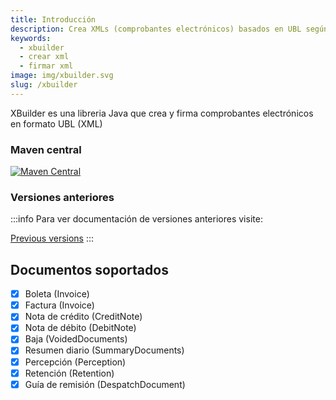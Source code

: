```yaml
---
title: Introducción
description: Crea XMLs (comprobantes electrónicos) basados en UBL según lo requerido por la SUNAT
keywords:
  - xbuilder
  - crear xml
  - firmar xml
image: img/xbuilder.svg
slug: /xbuilder
---
```


XBuilder es una libreria Java que crea y firma comprobantes electrónicos en formato UBL (XML)

### Maven central

[![Maven Central](https://img.shields.io/maven-central/v/io.github.project-openubl/xbuilder)](https://search.maven.org/artifact/io.github.project-openubl/xbuilder/)

### Versiones anteriores

:::info
Para ver documentación de versiones anteriores visite:

[Previous versions](https://github.com/project-openubl/website/tree/master/archived/docs/xbuilder)
:::

## Documentos soportados

- [x] Boleta (Invoice)
- [x] Factura (Invoice)
- [x] Nota de crédito (CreditNote)
- [x] Nota de débito (DebitNote)
- [x] Baja (VoidedDocuments)
- [x] Resumen diario (SummaryDocuments)
- [x] Percepción (Perception)
- [x] Retención (Retention)
- [x] Guía de remisión (DespatchDocument)
